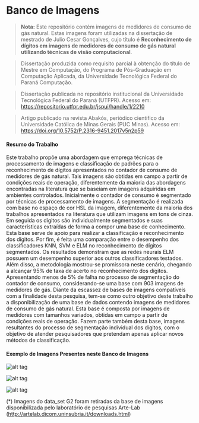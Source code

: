 Banco de Imagens
===============

>**Nota:**
Este repositório contém imagens de medidores de consumo de gás natural. Estas imagens foram utilizadas na dissertação de mestrado de Julio Cesar Gonçalves, cujo título é **Reconhecimento de dígitos em imagens de medidores de consumo de gás natural utilizando técnicas de visão computacional**.

>Dissertação produzida como requisito parcial à obtenção do título de Mestre em Computação, do Programa de Pós-Graduação em Computação Aplicada, da Universidade Tecnológica Federal do Paraná Computação.

>Dissertação publicada no repositório institucional da Universidade Tecnológica Federal do Paraná (UTFPR).
>Acesso em: https://repositorio.utfpr.edu.br/jspui/handle/1/2210

>Artigo publicado na revista Abakós, periódico científico da Universidade Católica de Minas Gerais (PUC Minas).
>Acesso em: https://doi.org/10.5752/P.2316-9451.2017v5n2p59

#### <i class="icon-file"></i> Resumo do Trabalho
Este trabalho propõe uma abordagem que emprega técnicas de processamento de imagens e classificação de padrões para o reconhecimento de dígitos apresentados no contador de consumo de medidores de gás natural. Tais imagens são obtidas em campo a partir de condições reais de operação, diferentemente da maioria das abordagens encontradas na literatura que se baseiam em imagens adquiridas em ambientes controlados. Inicialmente o contador de consumo é segmentado por técnicas de processamento de imagens. A segmentação é realizada com base no espaço de cor HSL da imagem, diferentemente da maioria dos trabalhos apresentados na literatura que utilizam imagens em tons de cinza. Em seguida os dígitos são individualmente segmentados e suas características extraídas de forma a compor uma base de conhecimento. Esta base serve de apoio para realizar a classificação e reconhecimento dos dígitos. Por fim, é feita uma comparação entre o desempenho dos classificadores KNN, SVM e ELM no reconhecimento de dígitos segmentados. Os resultados demonstram que as redes neurais ELM possuem um desempenho superior aos outros classificadores testados. Além disso, a metodologia mostrou-se promissora neste cenário, chegando a alcançar 95% de taxa de acerto no reconhecimento dos dígitos. Apresentando menos de 5% de falha no processo de segmentação do contador de consumo, considerando-se uma base com 903 imagens de medidores de gás. Diante da escassez de bases de imagens compatíveis com a finalidade desta pesquisa, tem-se como outro objetivo deste trabalho a disponibilização de uma base de dados contendo imagens de medidores de consumo de gás natural. Esta base é composta por imagens de medidores com tamanhos variados, obtidas em campo a partir de condições reais de operação. Fazem parte também desta base, imagens resultantes do processo de segmentação individual dos dígitos, com o objetivo de atender pesquisadores que pretendam apenas aplicar novos métodos de classificação.

#### <i class="icon-file"></i> Exemplo de Imagens Presentes neste Banco de Imagens
![alt tag](https://raw.githubusercontent.com/jcgcwb/gas-meter-ocr/master/exemplo1.jpg)

![alt tag](https://raw.githubusercontent.com/jcgcwb/gas-meter-ocr/master/exemplo2.jpg)

![alt tag](https://raw.githubusercontent.com/jcgcwb/gas-meter-ocr/master/exemplo3.jpg)


(*) Imagens do data_set G2 foram retiradas da base de imagens disponibilizada pelo laboratório de pesquisas Arte-Lab (http://artelab.dicom.uninsubria.it/downloads.html)
